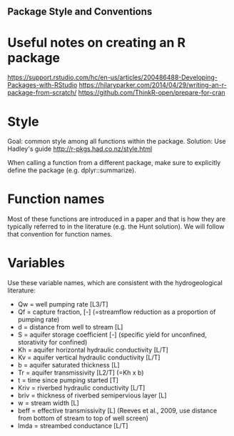 ## Package Style and Conventions

# Useful notes on creating an R package
https://support.rstudio.com/hc/en-us/articles/200486488-Developing-Packages-with-RStudio
https://hilaryparker.com/2014/04/29/writing-an-r-package-from-scratch/
https://github.com/ThinkR-open/prepare-for-cran

# Style
Goal: common style among all functions within the package. 
Solution: Use Hadley's guide http://r-pkgs.had.co.nz/style.html

When calling a function from a different package, make sure to explicitly
define the package (e.g. dplyr::summarize).

# Function names
Most of these functions are introduced in a paper and that is how they are typically
referred to in the literature (e.g. the Hunt solution). We will follow that convention
for function names.

# Variables
Use these variable names, which are consistent with the hydrogeological literature:
- Qw   = well pumping rate [L3/T]
- Qf   = capture fraction, [-] (=streamflow reduction as a proportion of pumping rate)
- d    = distance from well to stream [L]
- S    = aquifer storage coefficient [-] (specific yield for unconfined, storativity for confined)
- Kh   = aquifer horizontal hydraulic conductivity [L/T]
- Kv   = aquifer vertical hydraulic conductivity [L/T]
- b    = aquifer saturated thickness [L]
- Tr   = aquifer transmissivity [L2/T] (=Kh x b)
- t    = time since pumping started [T]
- Kriv = riverbed hydraulic conductivity [L/T]
- briv = thickness of riverbed semipervious layer [L]
- w    = stream width [L]
- beff = effective transmissivity [L] (Reeves et al., 2009, use distance from bottom of stream to top of well screen)
- lmda = streambed conductance [L/T]
